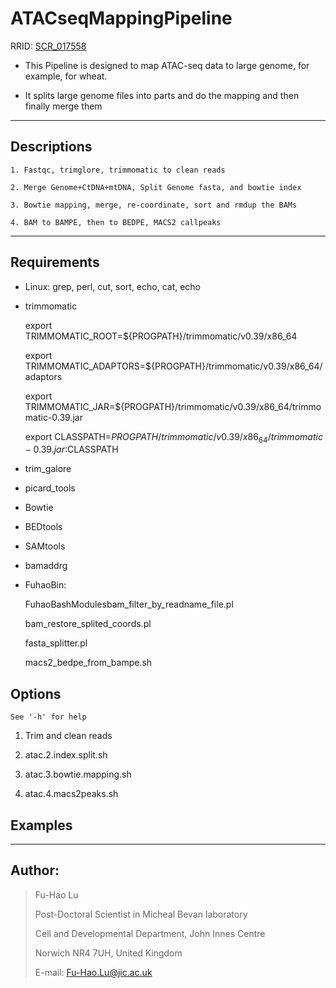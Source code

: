 # ATACseqMappingPipeline

RRID: [SCR_017558](https://scicrunch.org/resolver/RRID:SCR_017558)

*    This Pipeline is designed to map ATAC-seq data to large genome, for example, for wheat.

*    It splits large genome files into parts and do the mapping and then finally merge them

---

## Descriptions

    1. Fastqc, trimglore, trimmomatic to clean reads

    2. Merge Genome+CtDNA+mtDNA, Split Genome fasta, and bowtie index

    3. Bowtie mapping, merge, re-coordinate, sort and rmdup the BAMs

    4. BAM to BAMPE, then to BEDPE, MACS2 callpeaks

---

## Requirements

* Linux: grep, perl, cut, sort, echo, cat, echo

* trimmomatic

    export TRIMMOMATIC_ROOT=${PROGPATH}/trimmomatic/v0.39/x86_64

    export TRIMMOMATIC_ADAPTORS=${PROGPATH}/trimmomatic/v0.39/x86_64/adaptors

    export TRIMMOMATIC_JAR=${PROGPATH}/trimmomatic/v0.39/x86_64/trimmomatic-0.39.jar

    export CLASSPATH=${PROGPATH}/trimmomatic/v0.39/x86_64/trimmomatic-0.39.jar:$CLASSPATH

* trim_galore

* picard_tools

* Bowtie

* BEDtools

* SAMtools

* bamaddrg

* FuhaoBin: 

    FuhaoBashModulesbam_filter_by_readname_file.pl

    bam_restore_splited_coords.pl

    fasta_splitter.pl

    macs2_bedpe_from_bampe.sh


## Options

    See '-h' for help

1. Trim and clean reads

2. atac.2.index.split.sh

3. atac.3.bowtie.mapping.sh

4. atac.4.macs2peaks.sh


## Examples

---

## Author:
>
>  Fu-Hao Lu
>
>  Post-Doctoral Scientist in Micheal Bevan laboratory
>
>  Cell and Developmental Department, John Innes Centre
>
>  Norwich NR4 7UH, United Kingdom
>
>  E-mail: Fu-Hao.Lu@jic.ac.uk
